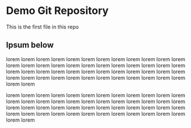 # Demo Git Repository

This is the first file in this repo

## Ipsum below

lorem lorem lorem lorem lorem lorem lorem lorem lorem lorem
lorem lorem lorem lorem lorem lorem lorem lorem lorem lorem
lorem lorem lorem lorem lorem lorem lorem lorem lorem lorem
lorem lorem lorem lorem lorem lorem lorem lorem lorem lorem
lorem lorem lorem lorem lorem lorem lorem lorem lorem lorem

lorem lorem lorem lorem lorem lorem lorem lorem lorem lorem
lorem lorem lorem lorem lorem lorem lorem lorem lorem lorem
lorem lorem lorem lorem lorem lorem lorem lorem lorem lorem
lorem lorem lorem lorem lorem lorem lorem lorem lorem lorem
lorem lorem lorem lorem lorem lorem lorem lorem lorem lorem
